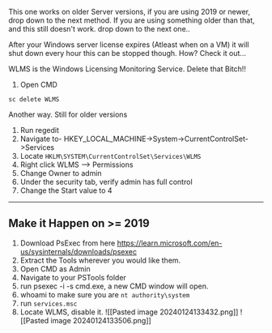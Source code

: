 This one works on older Server versions, if you are using 2019 or newer, drop down to the next method.  If you are using something older than that, and this still doesn't work. drop down to the next one..

After your Windows server license expires (Atleast when on a VM) it will shut down every hour this can be stopped though.  How?  Check it out...

WLMS is the Windows Licensing Monitoring Service.  Delete that Bitch!!

1. Open CMD
```
sc delete WLMS
```

Another way. Still for older versions

1. Run regedit
2. Navigate to- HKEY_LOCAL_MACHINE->System->CurrentControlSet->Services
3. Locate ```HKLM\SYSTEM\CurrentControlSet\Services\WLMS```
4. Right click WLMS --> Permissions
5. Change Owner to admin
6. Under the security tab, verify admin has full control
7. Change the Start value to 4


***
## Make it Happen on >= 2019

1. Download PsExec from here https://learn.microsoft.com/en-us/sysinternals/downloads/psexec
2. Extract the Tools wherever you would like them.
3. Open CMD as Admin
4. Navigate to your PSTools folder
5. run psexec -i -s cmd.exe, a new CMD window will open.
6. whoami to make sure you are 
	```nt authority\system```
7.  run ```services.msc```
8. Locate WLMS, disable it.
![[Pasted image 20240124133432.png]]
![[Pasted image 20240124133506.png]]

